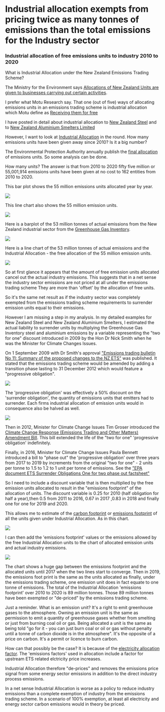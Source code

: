 # Industrial allocation exempts from pricing twice as many tonnes of emissions than the total emissions for the Industry sector 

### Industrial allocation of free emissions units to industry 2010 to 2020

What is Industrial Allocation under the New Zealand Emissions Trading Scheme?

The Ministry for the Environment says [Allocations of New Zealand Units are given to businesses carrying out certain activities](https://environment.govt.nz/what-government-is-doing/areas-of-work/climate-change/ets/participating-in-the-nz-ets/overview-industrial-allocation/).
  
I prefer what Motu Research say. That one (out of five) ways of allocating emissions units in an emissions trading scheme is industrial allocation which Motu define as [Receiving them for free](https://www.motu.nz/assets/Documents/our-research/environment/climate-change-mitigation/emissions-trading/A-Guide-to-the-New-Zealand-Emissions-Trading-System-2018-Motu-Research.pdf)

I have posted in detail about industrial allocation to [New Zealand Steel](https://rwmjohnson.blogspot.com/search/label/New%20Zealand%20Steel) and to [New Zealand Aluminium Smelters Limited](https://rwmjohnson.blogspot.com/search/label/NZ%20Aluminium%20Smelters)

However, I want to look at [Industrial Allocation](https://www.epa.govt.nz/industry-areas/emissions-trading-scheme/industrial-allocations/) in the round. How many emissions units have been given away since 2010? Is it a big number?

The Environmental Protection Authority annually publish the [final allocation](https://www.epa.govt.nz/industry-areas/emissions-trading-scheme/industrial-allocations/decisions/) of emissions units. So some analysis can be done.

How many units? The answer is that from 2010 to 2020 fifty five million or 55,001,914 emissions units have been given at no cost to 162 entities from 2010 to 2020.

This bar plot shows the 55 million emissions units allocated year by year.

![](Industrial-Allocation-barplot-2010-2020-720-540v1.svg)

This line chart also shows the 55 million emission units.

![](Industrial-Allocation-line-2010-2020-720-540-v1.svg)

Here is a barplot of the 53 million tonnes of actual emissions from the New Zealand industrial sector from the [Greenhouse Gas Inventory](https://environment.govt.nz/facts-and-science/climate-change/measuring-greenhouse-gas-emissions/about-new-zealands-greenhouse-gas-inventory/).

![](Industry-Emissions-barplot-2010-2020-720-540.svg)

Here is a line chart of the 53 million tonnes of actual emissions and the Industrial Allocation - the free allocation of the 55 million emission units.

![](Industrial-Allocation-line-2010-2020-720-540-v2.svg)

So at first glance it appears that the amount of free emission units allocated cancel out the actual industry emissions. This suggests that in a net sense the industry sector emissions are not priced at all under the emissions trading scheme They are more than 'offset' by the allocation of free units. 

So it's the same net result as if the industry sector was completely exempted from the emissions trading scheme requirements to surrender emission units equal to their emissions.

However I am missing a step in my analysis. In my detailed examples for New Zealand Steel and New Zealand Aluminium Smelters, I estimated the actual liability to surrender units by multiplying the Greenhouse Gas Inventory steel and aluminium emissions by a variable representing the "two for one" discount introduced in 2009 by the Hon Dr Nick Smith when he was the Minister for Climate Changes Issues.

On 1 September 2009 with Dr Smith's approval ["Emissions trading bulletin No 11: Summary of the proposed changes to the NZ ETS"](https://environment.govt.nz/publications/emissions-trading-bulletin-no-11-summary-of-the-proposed-changes-to-the-nz-ets/summary/) was published. It stated that the emissions trading scheme would be amended by adding a transition phase lasting to 31 December 2012 which would feature a "progressive obligation".

![](E-Bull-11-Screenshot_2022-12-14_16-24-45.png)

The 'progressive obligation' was effectively a 50% discount on the 'surrender obligation', the quantity of emissions units that emitters had to surrender. Each firms industrial allocation of emission units would in consequence also be halved as well.

![](E-Bull-50percent-Screenshot_2022-12-14_16-26-29.png)

Then in 2012, Minister for Climate Change Issues Tim Groser introduced the [Climate Change Response (Emissions Trading and Other Matters) Amendment Bill](https://www.legislation.govt.nz/bill/government/2012/0052/13.0/DLM4812000.html). This bill extended the life of the "two for one" 'progressive obligation' indefinitely.

Finally, in 2016, Minister for Climate Change Issues Paula Bennett introduced a bill to "phase out" the 'progressive obligation' over three years from 2017 to 2019 by increments from the original "two for one" - 2 units per tonne to 1.5 to 1.2 to 1 unit per tonne of emissions. See the ["EPA document ETS Surrender Obligations One for two phase out factsheet"](https://www.epa.govt.nz/assets/Uploads/Documents/Emissions-Trading-Scheme/Guidance/ETS-Surrender-Obligations-One-for-two-phase-out-factsheet.pdf)

So I need to include a discount variable that is then multiplied by the free emission units allocated to result in the "emissions footprint" of the allocation of units. The discount variable is 0.25 for 2010 (half obligation for half a year),then 0.5 from 2011 to 2016, 0.67 in 2017 ,0.83 in 2018 and finally one for one for 2019 and 2020.

This allows me to estimate of the [carbon footprint](https://www.britannica.com/science/carbon-footprint) or [emissions footprint](https://www.sciencedirect.com/topics/engineering/emission-footprint) of all the units given under Industrial Allocation. As in this chart.

![](Industrial-Allocation-line-2010-2020-720-540-v3.svg)

I can then add the 'emissions footprint' values or the emissions allowed by the free Industrial Allocation units to the chart of allocated emission units and actual industry emissions.

![](Industrial-Allocation-line-2010-2020-720-540-v4.svg)

The chart shows a huge gap between the emissions footprint and the allocated units until 2017 when the two lines start to converge. Then in 2019, the emissions foot print is the same as the units allocated as finally, under the emissions trading scheme, one emission unit does in fact equate to one tonne of emissions. The total of the Industrial Allocation 'emissions footprint' over 2010 to 2020 is 89 million tonnes. Those 89 million tonnes have been exempted or "de-priced" by the emissions trading scheme.

Just a reminder. What is an emission unit? It's a right to emit greenhouse gases to the atmosphere. Owning an emission unit is the same as permission to emit a quantity of greenhouse gases whether from smelting or just from burning coal oil or gas. Being allocated a unit is the same as being told "go for it - you can just burn coal or oil or gas without penalty until a tonne of carbon dioxide is in the atmosphere". It's the opposite of a price on carbon. It's a permit or licence to burn carbon.

How can that possibly be the case? It is because of the [electricity allocation factor](https://web.archive.org/web/20110712151351/http://www.climatechange.govt.nz/emissions-trading-scheme/building/regulatory-updates/eaf-update.html). The 'emissions factors' used in allocation include a factor for upstream ETS related elctricity price increases.

Industrial Allocation therefore "de-prices" and removes the emissions price signal from some energy sector emissions in addition to the direct industry process emissions.

In a net sense Industrial Allocation is worse as a policy to reduce industry emissions than a complete exemption of industry from the emissions trading scheme. In a scenario of 100% exemption, at least all electricity and energy sector carbon emissions would in theory be priced.

